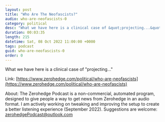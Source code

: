 ```yaml
---
layout: post
title: "Who Are The Neofascists?"
audio: who-are-neofascists-0
category: political
desc: "What we have here is a clinical case of &quot;projecting...&quot;"
duration: 00:03:35
length: 215
datetime: Sat, 08 Oct 2022 11:00:00 +0000
tags: podcast
guid: who-are-neofascists-0
order: 0
---
```

What we have here is a clinical case of &quot;projecting...&quot;

Link: [https://www.zerohedge.com/political/who-are-neofascists](https://www.zerohedge.com/political/who-are-neofascists)

About: The Zerohedge Podcast is a non-commercial, automated program, designed to give people a way to get news from Zerohedge in an audio format.  I am actively working on tweaking and improving the setup to create a better listening experience (September 2022).  Suggestions are welcome: [zerohedgePodcast@outlook.com](mailto:zerohedgePodcast@outlook.com)